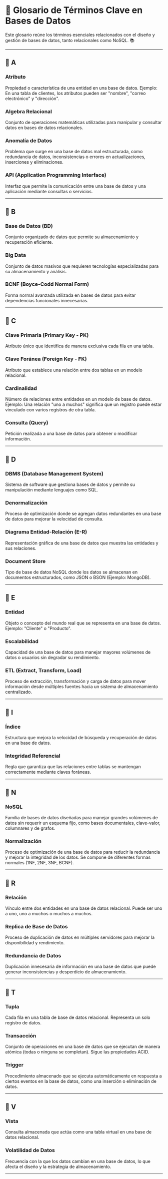 # 📄 Glosario de Términos Clave en Bases de Datos

Este glosario reúne los términos esenciales relacionados con el diseño y gestión de bases de datos, tanto relacionales como NoSQL. 📚

---

## 🔹 A

### **Atributo**
Propiedad o característica de una entidad en una base de datos. Ejemplo: En una tabla de clientes, los atributos pueden ser "nombre", "correo electrónico" y "dirección".

### **Algebra Relacional**
Conjunto de operaciones matemáticas utilizadas para manipular y consultar datos en bases de datos relacionales.

### **Anomalía de Datos**
Problema que surge en una base de datos mal estructurada, como redundancia de datos, inconsistencias o errores en actualizaciones, inserciones y eliminaciones.

### **API (Application Programming Interface)**
Interfaz que permite la comunicación entre una base de datos y una aplicación mediante consultas o servicios.

---

## 🔹 B

### **Base de Datos (BD)**
Conjunto organizado de datos que permite su almacenamiento y recuperación eficiente.

### **Big Data**
Conjunto de datos masivos que requieren tecnologías especializadas para su almacenamiento y análisis.

### **BCNF (Boyce-Codd Normal Form)**
Forma normal avanzada utilizada en bases de datos para evitar dependencias funcionales innecesarias.

---

## 🔹 C

### **Clave Primaria (Primary Key - PK)**
Atributo único que identifica de manera exclusiva cada fila en una tabla.

### **Clave Foránea (Foreign Key - FK)**
Atributo que establece una relación entre dos tablas en un modelo relacional.

### **Cardinalidad**
Número de relaciones entre entidades en un modelo de base de datos. Ejemplo: Una relación "uno a muchos" significa que un registro puede estar vinculado con varios registros de otra tabla.

### **Consulta (Query)**
Petición realizada a una base de datos para obtener o modificar información.

---

## 🔹 D

### **DBMS (Database Management System)**
Sistema de software que gestiona bases de datos y permite su manipulación mediante lenguajes como SQL.

### **Denormalización**
Proceso de optimización donde se agregan datos redundantes en una base de datos para mejorar la velocidad de consulta.

### **Diagrama Entidad-Relación (E-R)**
Representación gráfica de una base de datos que muestra las entidades y sus relaciones.

### **Document Store**
Tipo de base de datos NoSQL donde los datos se almacenan en documentos estructurados, como JSON o BSON (Ejemplo: MongoDB).

---

## 🔹 E

### **Entidad**
Objeto o concepto del mundo real que se representa en una base de datos. Ejemplo: "Cliente" o "Producto".

### **Escalabilidad**
Capacidad de una base de datos para manejar mayores volúmenes de datos o usuarios sin degradar su rendimiento.

### **ETL (Extract, Transform, Load)**
Proceso de extracción, transformación y carga de datos para mover información desde múltiples fuentes hacia un sistema de almacenamiento centralizado.

---

## 🔹 I

### **Índice**
Estructura que mejora la velocidad de búsqueda y recuperación de datos en una base de datos.

### **Integridad Referencial**
Regla que garantiza que las relaciones entre tablas se mantengan correctamente mediante claves foráneas.

---

## 🔹 N

### **NoSQL**
Familia de bases de datos diseñadas para manejar grandes volúmenes de datos sin requerir un esquema fijo, como bases documentales, clave-valor, columnares y de grafos.

### **Normalización**
Proceso de optimización de una base de datos para reducir la redundancia y mejorar la integridad de los datos. Se compone de diferentes formas normales (1NF, 2NF, 3NF, BCNF).

---

## 🔹 R

### **Relación**
Vínculo entre dos entidades en una base de datos relacional. Puede ser uno a uno, uno a muchos o muchos a muchos.

### **Replica de Base de Datos**
Proceso de duplicación de datos en múltiples servidores para mejorar la disponibilidad y rendimiento.

### **Redundancia de Datos**
Duplicación innecesaria de información en una base de datos que puede generar inconsistencias y desperdicio de almacenamiento.

---

## 🔹 T

### **Tupla**
Cada fila en una tabla de base de datos relacional. Representa un solo registro de datos.

### **Transacción**
Conjunto de operaciones en una base de datos que se ejecutan de manera atómica (todas o ninguna se completan). Sigue las propiedades ACID.

### **Trigger**
Procedimiento almacenado que se ejecuta automáticamente en respuesta a ciertos eventos en la base de datos, como una inserción o eliminación de datos.

---

## 🔹 V

### **Vista**
Consulta almacenada que actúa como una tabla virtual en una base de datos relacional.

### **Volatilidad de Datos**
Frecuencia con la que los datos cambian en una base de datos, lo que afecta el diseño y la estrategia de almacenamiento.

---



